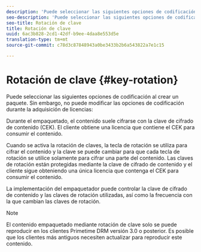 ```yaml
---
description: 'Puede seleccionar las siguientes opciones de codificación al crear un paquete. Sin embargo, no puede modificar las opciones de cifrado durante la adquisición de licencias '
seo-description: 'Puede seleccionar las siguientes opciones de codificación al crear un paquete. Sin embargo, no puede modificar las opciones de cifrado durante la adquisición de licencias '
seo-title: Rotación de clave
title: Rotación de clave
uuid: 6ac3b828-2cd1-42df-b9ee-4daa8e553d5e
translation-type: tm+mt
source-git-commit: c78d3c87848943a0be3433b2b6a543822a7e1c15

---
```



# Rotación de clave {#key-rotation}

Puede seleccionar las siguientes opciones de codificación al crear un paquete. Sin embargo, no puede modificar las opciones de codificación durante la adquisición de licencias:

Durante el empaquetado, el contenido suele cifrarse con la clave de cifrado de contenido (CEK). El cliente obtiene una licencia que contiene el CEK para consumir el contenido.

Cuando se activa la rotación de claves, la tecla de rotación se utiliza para cifrar el contenido y la clave se puede cambiar para que cada tecla de rotación se utilice solamente para cifrar una parte del contenido. Las claves de rotación están protegidas mediante la clave de cifrado de contenido y el cliente sigue obteniendo una única licencia que contenga el CEK para consumir el contenido.

La implementación del empaquetador puede controlar la clave de cifrado de contenido y las claves de rotación utilizadas, así como la frecuencia con la que cambian las claves de rotación.

>[!NOTE]
>
>El contenido empaquetado mediante rotación de clave solo se puede reproducir en los clientes Primetime DRM versión 3.0 o posterior. Es posible que los clientes más antiguos necesiten actualizar para reproducir este contenido.